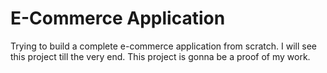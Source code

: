 # E-Commerce Application

Trying to build a complete e-commerce application from scratch.
I will see this project till the very end.
This project is gonna be a proof of my work.
